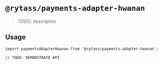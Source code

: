 # `@rytass/payments-adapter-hwanan`

> TODO: description

## Usage

```
import paymentsAdapterHwanan from '@rytass/payments-adapter-hwanan';

// TODO: DEMONSTRATE API
```

